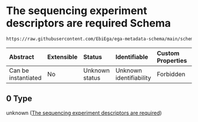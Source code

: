 # The sequencing experiment descriptors are required Schema

```txt
https://raw.githubusercontent.com/EbiEga/ega-metadata-schema/main/schemas/EGA.experiment.json#/properties/experiment_type_specifications/oneOf/0
```



| Abstract            | Extensible | Status         | Identifiable            | Custom Properties | Additional Properties | Access Restrictions | Defined In                                                                           |
| :------------------ | :--------- | :------------- | :---------------------- | :---------------- | :-------------------- | :------------------ | :----------------------------------------------------------------------------------- |
| Can be instantiated | No         | Unknown status | Unknown identifiability | Forbidden         | Allowed               | none                | [EGA.experiment.json\*](../../../schemas/EGA.experiment.json "open original schema") |

## 0 Type

unknown ([The sequencing experiment descriptors are required](ega-9-properties-experiment-type-specifications-oneof-the-sequencing-experiment-descriptors-are-required.md))
